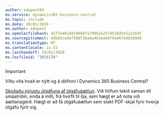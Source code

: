 ```yaml
---
author: edupont04
ms.service: dynamics365-business-central
ms.topic: include
ms.date: 10/01/2020
ms.author: edupont
ms.openlocfilehash: 4577e4614dc068d7a790b2e257d528d3e52a169f
ms.sourcegitcommit: ddbb5cede750df1baba4b3eab8fbed6744b5b9d6
ms.translationtype: HT
ms.contentlocale: is-IS
ms.lasthandoff: 10/01/2020
ms.locfileid: "3925178"
---
```

> [!IMPORTANT]
>
> Viltu vita hvað er nýtt og á döfinni í Dynamics 365 Business Central?
>
> [Skoðaðu nýjustu útgáfuna af útgáfuáætlun](https://go.microsoft.com/fwlink/?linkid=2047422). Við höfum tekið saman öll smáatriðin, enda á milli, frá hvirfli til ilja, sem hægt er að nota við áætlanagerð. Hægt er að fá útgáfuáætlun sem stakt PDF-skjal fyrir hverja útgáfu fyrir sig.  
